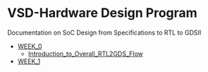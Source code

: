# VSD-Hardware Design Program

Documentation on SoC Design from Specifications to RTL to GDSII

- [WEEK_0](#WEEK_0)
  - [Introduction_to_Overall_RTL2GDS_Flow](#Introduction_to_Overall_RTL2GDS_Flow)
- [WEEK_1](#WEEK_1)

